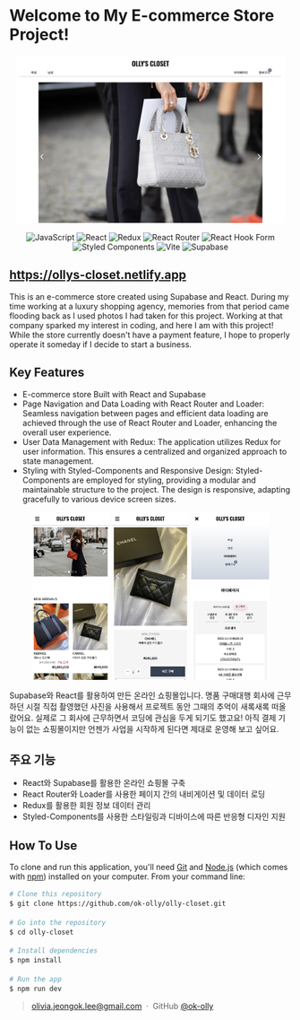 # Welcome to My E-commerce Store Project!

<p align='center'>
<img src="public/readmeimg/desktop01.png" height='300px'>
</p>

<div align="center">

![JavaScript](https://img.shields.io/badge/javascript-%23323330.svg?style=for-the-badge&logo=javascript&logoColor=%23F7DF1E)
![React](https://img.shields.io/badge/react-%2320232a.svg?style=for-the-badge&logo=react&logoColor=%2361DAFB)
![Redux](https://img.shields.io/badge/redux-%23593d88.svg?style=for-the-badge&logo=redux&logoColor=white)
![React Router](https://img.shields.io/badge/React_Router-CA4245?style=for-the-badge&logo=react-router&logoColor=white)
![React Hook Form](https://img.shields.io/badge/React%20Hook%20Form-%23EC5990.svg?style=for-the-badge&logo=reacthookform&logoColor=white)
![Styled Components](https://img.shields.io/badge/styled--components-DB7093?style=for-the-badge&logo=styled-components&logoColor=white)
![Vite](https://img.shields.io/badge/vite-%23646CFF.svg?style=for-the-badge&logo=vite&logoColor=white)
![Supabase](https://img.shields.io/badge/Supabase-3ECF8E?style=for-the-badge&logo=supabase&logoColor=white)

</div>

## https://ollys-closet.netlify.app

This is an e-commerce store created using Supabase and React. During my time working at a luxury shopping agency, memories from that period came flooding back as I used photos I had taken for this project. Working at that company sparked my interest in coding, and here I am with this project! While the store currently doesn't have a payment feature, I hope to properly operate it someday if I decide to start a business.

## Key Features

- E-commerce store Built with React and Supabase
- Page Navigation and Data Loading with React Router and Loader:
  Seamless navigation between pages and efficient data loading are achieved through the use of React Router and Loader, enhancing the overall user experience.
- User Data Management with Redux:
  The application utilizes Redux for user information. This ensures a centralized and organized approach to state management.
- Styling with Styled-Components and Responsive Design:
  Styled-Components are employed for styling, providing a modular and maintainable structure to the project. The design is responsive, adapting gracefully to various device screen sizes.

<p align='center'>
<img src="public/readmeimg/mobile01.png" height='300px'>
<img src="public/readmeimg/mobile02.png" height='300px'>
<img src="public/readmeimg/mobile03.png" height='300px'>
</p>

Supabase와 React를 활용하여 만든 온라인 쇼핑몰입니다. 명품 구매대행 회사에 근무하던 시절 직접 촬영했던 사진을 사용해서 프로젝트 동안 그때의 추억이 새록새록 떠올랐어요. 실제로 그 회사에 근무하면서 코딩에 관심을 두게 되기도 했고요! 아직 결제 기능이 없는 쇼핑몰이지만 언젠가 사업을 시작하게 된다면 제대로 운영해 보고 싶어요.

## 주요 기능

- React와 Supabase를 활용한 온라인 쇼핑몰 구축
- React Router와 Loader를 사용한 페이지 간의 내비게이션 및 데이터 로딩
- Redux를 활용한 회원 정보 데이터 관리
- Styled-Components를 사용한 스타일링과 디바이스에 따른 반응형 디자인 지원

## How To Use

To clone and run this application, you'll need [Git](https://git-scm.com) and [Node.js](https://nodejs.org/en/download/) (which comes with [npm](http://npmjs.com)) installed on your computer. From your command line:

```bash
# Clone this repository
$ git clone https://github.com/ok-olly/olly-closet.git

# Go into the repository
$ cd olly-closet

# Install dependencies
$ npm install

# Run the app
$ npm run dev
```

> olivia.jeongok.lee@gmail.com &nbsp;&middot;&nbsp;
> GitHub [@ok-olly](https://github.com/ok-olly)
